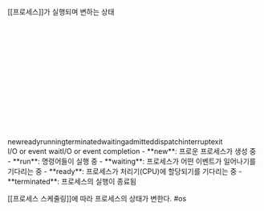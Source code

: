 [[프로세스]]가 실행되며 변하는 상태
<svg version="1.1" xmlns="http://www.w3.org/2000/svg" viewBox="0 0 754.0000915527344 338.39996337890625" width="754.0000915527344" height="338.39996337890625">
  <!-- svg-source:excalidraw -->
  
  <defs>
    <style class="style-fonts">
      @font-face {
        font-family: "Virgil";
        src: url("https://excalidraw.com/Virgil.woff2");
      }
      @font-face {
        font-family: "Cascadia";
        src: url("https://excalidraw.com/Cascadia.woff2");
      }
      @font-face {
        font-family: "Assistant";
        src: url("https://excalidraw.com/Assistant-Regular.woff2");
      }
    </style>
    
  </defs>
  <rect x="0" y="0" width="754.0000915527344" height="338.39996337890625" fill="#ffffff"></rect><g stroke-linecap="round" transform="translate(10 20.800003051757812) rotate(0 60.4000244140625 25.999984741210938)"><path d="M13 0 C34.67 -0.23, 59.72 -1.3, 107.8 0 C114.5 -0.64, 118.03 4.44, 120.8 13 C119.36 17.27, 124.76 21.28, 120.8 39 C122.46 46.37, 116.14 50.41, 107.8 52 C71.63 53.99, 34.44 55.55, 13 52 C4.81 51.16, -0.15 47.38, 0 39 C-3.65 29.01, -3.05 21.64, 0 13 C0.02 1.39, 4.58 3.04, 13 0" stroke="none" stroke-width="0" fill="#ebfbee"></path><path d="M13 0 C51.2 -1.47, 86.74 -2.24, 107.8 0 M13 0 C49.27 -0.48, 85.81 -0.76, 107.8 0 M107.8 0 C117.45 0.63, 121.26 3.4, 120.8 13 M107.8 0 C115.84 -0.9, 122.21 2.62, 120.8 13 M120.8 13 C120.03 20.4, 119.3 32.58, 120.8 39 M120.8 13 C120.61 18.35, 121.58 23.31, 120.8 39 M120.8 39 C120.52 45.85, 114.48 52.44, 107.8 52 M120.8 39 C120.26 46.26, 116.27 52.49, 107.8 52 M107.8 52 C79.3 50.47, 49.54 50.4, 13 52 M107.8 52 C88.34 52.22, 69.07 53.23, 13 52 M13 52 C3.32 52.16, -0.9 46.44, 0 39 M13 52 C6.52 51.34, -1.71 47.57, 0 39 M0 39 C0.82 33.73, -1.48 25.64, 0 13 M0 39 C0.67 32.15, -0.8 22.84, 0 13 M0 13 C-0.51 2.54, 4.99 -1.43, 13 0 M0 13 C-0.56 2.93, 6.62 -0.04, 13 0" stroke="#1e1e1e" stroke-width="2" fill="none"></path></g><g transform="translate(54.17003631591797 34.29998779296875) rotate(0 16.22998809814453 12.5)"><text x="16.22998809814453" y="17.52" font-family="Virgil, Segoe UI Emoji" font-size="20px" fill="#1e1e1e" text-anchor="middle" style="white-space: pre;" direction="ltr" dominant-baseline="alphabetic">new</text></g><g stroke-linecap="round" transform="translate(183.20004272460938 108.40005493164062) rotate(0 60.4000244140625 25.99998474121094)"><path d="M13 0 C32.5 -2.9, 60.59 0.74, 107.8 0 C118.95 -2.56, 123.02 1.57, 120.8 13 C123.63 18.34, 123.81 22.29, 120.8 39 C121.09 44.76, 116.45 52.15, 107.8 52 C71.76 56.11, 43.84 52.53, 13 52 C4.85 48.92, 1.56 47.9, 0 39 C-1.69 30.15, -3.4 22.95, 0 13 C-2.63 7.64, 3.86 -0.79, 13 0" stroke="none" stroke-width="0" fill="#ebfbee"></path><path d="M13 0 C42.53 -2.75, 68.04 -2.31, 107.8 0 M13 0 C40.42 -0.09, 68.71 -1.35, 107.8 0 M107.8 0 C114.88 -1.83, 119.07 4.31, 120.8 13 M107.8 0 C115.59 -1.79, 122.06 5.74, 120.8 13 M120.8 13 C121.41 16.53, 119.88 25.03, 120.8 39 M120.8 13 C119.71 19.74, 120.81 25.5, 120.8 39 M120.8 39 C120.18 45.79, 118.46 53, 107.8 52 M120.8 39 C121.85 49.57, 116.17 49.73, 107.8 52 M107.8 52 C86.63 51.34, 68.79 52.84, 13 52 M107.8 52 C74.41 51.91, 39.78 52.52, 13 52 M13 52 C3.21 53.24, -1.61 46.97, 0 39 M13 52 C3.99 53.54, 1.71 48.08, 0 39 M0 39 C-2.09 32.01, -0.25 24.09, 0 13 M0 39 C0.37 34.08, -0.57 27.89, 0 13 M0 13 C1.99 3.35, 4.66 -0.26, 13 0 M0 13 C-0.03 4.33, 6.54 0.67, 13 0" stroke="#1e1e1e" stroke-width="2" fill="none"></path></g><g transform="translate(216.78009033203125 121.90003967285156) rotate(0 26.819976806640625 12.5)"><text x="26.819976806640625" y="17.52" font-family="Virgil, Segoe UI Emoji" font-size="20px" fill="#1e1e1e" text-anchor="middle" style="white-space: pre;" direction="ltr" dominant-baseline="alphabetic">ready</text></g><g stroke-linecap="round" transform="translate(431.2000427246094 104.4000244140625) rotate(0 60.4000244140625 25.99998474121094)"><path d="M13 0 C43.78 -2.16, 68.5 1.14, 107.8 0 C116.81 2.16, 120.15 3.77, 120.8 13 C123.3 20.11, 123.3 28.42, 120.8 39 C118.63 48.91, 119.48 55.13, 107.8 52 C72.19 48.57, 38.25 51.89, 13 52 C4.91 55.2, 1.4 48.28, 0 39 C-2.12 35.21, 2.32 23.79, 0 13 C-0.97 2.15, 1.03 -0.79, 13 0" stroke="none" stroke-width="0" fill="#ebfbee"></path><path d="M13 0 C38.96 -1.55, 63.11 -0.85, 107.8 0 M13 0 C49.6 0.84, 84.68 0.13, 107.8 0 M107.8 0 C114.79 0.78, 119.26 5.02, 120.8 13 M107.8 0 C116.07 -1.47, 120.5 3.25, 120.8 13 M120.8 13 C119.14 19.71, 121.26 25.79, 120.8 39 M120.8 13 C120.68 22.79, 119.74 32.54, 120.8 39 M120.8 39 C121.7 49.46, 116.31 50.64, 107.8 52 M120.8 39 C122.34 49.53, 117.36 53.4, 107.8 52 M107.8 52 C72.43 52.6, 36.78 53.29, 13 52 M107.8 52 C80.03 53.08, 51.93 52.58, 13 52 M13 52 C4.08 53.79, -1.27 47.67, 0 39 M13 52 C2.74 49.85, 1.27 47.93, 0 39 M0 39 C1.18 31.85, 0.43 28.98, 0 13 M0 39 C0.27 33.19, 0.53 26.64, 0 13 M0 13 C-0.93 3.61, 6.29 1.55, 13 0 M0 13 C1.37 3.22, 6.1 0.7, 13 0" stroke="#1e1e1e" stroke-width="2" fill="none"></path></g><g transform="translate(460.41009521484375 117.90000915527344) rotate(0 31.189971923828125 12.5)"><text x="31.189971923828125" y="17.52" font-family="Virgil, Segoe UI Emoji" font-size="20px" fill="#1e1e1e" text-anchor="middle" style="white-space: pre;" direction="ltr" dominant-baseline="alphabetic">running</text></g><g stroke-linecap="round"><g transform="translate(133.20010375976562 39.20777292265478) rotate(0 53.5999755859375 31.19612421982495)"><path d="M-0.33 0.3 C10.17 3.56, 46.22 8.24, 64.17 18.64 C82.12 29.05, 100.17 55.38, 107.36 62.75 M1.69 -0.59 C11.95 2.43, 45.81 6.88, 63.31 17.07 C80.8 27.27, 99.29 52.74, 106.68 60.6" stroke="#1e1e1e" stroke-width="2" fill="none"></path></g><g transform="translate(133.20010375976562 39.20777292265478) rotate(0 53.5999755859375 31.19612421982495)"><path d="M84.93 48.26 C93.96 53.49, 103.84 58.37, 106.68 60.6 M84.93 48.26 C91.65 51.37, 98.96 56.23, 106.68 60.6" stroke="#1e1e1e" stroke-width="2" fill="none"></path></g><g transform="translate(133.20010375976562 39.20777292265478) rotate(0 53.5999755859375 31.19612421982495)"><path d="M97.95 37.17 C101.73 46.76, 106.45 56.04, 106.68 60.6 M97.95 37.17 C100.38 43.99, 103.4 52.51, 106.68 60.6" stroke="#1e1e1e" stroke-width="2" fill="none"></path></g></g><mask></mask><g stroke-linecap="round" transform="translate(623.2000427246094 10) rotate(0 60.4000244140625 25.999984741210938)"><path d="M13 0 C40.37 -3.76, 74.62 -3.6, 107.8 0 C115.81 0.4, 117.63 7.67, 120.8 13 C118.46 20.72, 122.7 28.95, 120.8 39 C121.52 50.48, 117.6 50.83, 107.8 52 C75.04 52.3, 34.29 52.82, 13 52 C3.17 54.21, 2.28 49.58, 0 39 C2.63 30.24, 2.34 24.08, 0 13 C1.69 1.74, 4.54 2.45, 13 0" stroke="none" stroke-width="0" fill="#ebfbee"></path><path d="M13 0 C47.39 0.65, 81.29 -1.46, 107.8 0 M13 0 C33.56 0.69, 52.31 0.5, 107.8 0 M107.8 0 C114.92 0.64, 120.43 4.15, 120.8 13 M107.8 0 C114.49 1.68, 122.5 5.11, 120.8 13 M120.8 13 C123.05 21.54, 121.43 33.15, 120.8 39 M120.8 13 C120.27 18.1, 120.01 24.83, 120.8 39 M120.8 39 C119.81 47.11, 117.25 52.91, 107.8 52 M120.8 39 C121.96 45.85, 114.25 54.18, 107.8 52 M107.8 52 C73.55 50.09, 39.06 51.5, 13 52 M107.8 52 C82.34 51.95, 56.74 52.28, 13 52 M13 52 C5.41 51.8, 1.53 46.14, 0 39 M13 52 C2.24 53.61, -0.01 45.38, 0 39 M0 39 C-1.49 31.2, 1.84 23.02, 0 13 M0 39 C0.76 31.38, -0.58 24.77, 0 13 M0 13 C-1.64 5.13, 3.17 1.5, 13 0 M0 13 C2.05 6.04, 6.61 -1.73, 13 0" stroke="#1e1e1e" stroke-width="2" fill="none"></path></g><g transform="translate(631.5101165771484 23.499984741210938) rotate(0 52.08995056152344 12.5)"><text x="52.08995056152344" y="17.52" font-family="Virgil, Segoe UI Emoji" font-size="20px" fill="#1e1e1e" text-anchor="middle" style="white-space: pre;" direction="ltr" dominant-baseline="alphabetic">terminated</text></g><g stroke-linecap="round" transform="translate(315.2000427246094 276.3999938964844) rotate(0 60.4000244140625 25.999984741210938)"><path d="M13 0 C41.27 2.2, 69.9 -3.56, 107.8 0 C119.27 0.18, 121.31 1.29, 120.8 13 C120.96 21.49, 120.86 29.91, 120.8 39 C118.48 47.47, 117.77 51.96, 107.8 52 C85.83 52.2, 65.59 51.3, 13 52 C5.5 54.01, -1.09 48.85, 0 39 C-3.06 32.58, 0.56 29.1, 0 13 C3.43 5.76, 4.18 1.65, 13 0" stroke="none" stroke-width="0" fill="#ebfbee"></path><path d="M13 0 C35.62 -0.37, 61.4 2.45, 107.8 0 M13 0 C36.42 -0.25, 60.22 0.3, 107.8 0 M107.8 0 C115.32 0.22, 121.27 3.82, 120.8 13 M107.8 0 C115.83 -1.13, 123.05 4.52, 120.8 13 M120.8 13 C119.6 22.92, 121.39 28.85, 120.8 39 M120.8 13 C120.73 20.71, 120.07 27.45, 120.8 39 M120.8 39 C121.8 48.88, 117.11 51.68, 107.8 52 M120.8 39 C123.01 47.83, 115.98 51.14, 107.8 52 M107.8 52 C72.24 51.54, 38.17 49.59, 13 52 M107.8 52 C78.04 53, 48.23 51.53, 13 52 M13 52 C3.18 53.58, 1.36 49.24, 0 39 M13 52 C3.91 49.77, 1.97 45.68, 0 39 M0 39 C-1.97 31.94, -0.43 27.96, 0 13 M0 39 C1.09 33.16, 0.19 24.88, 0 13 M0 13 C-0.83 6.11, 3.32 0.9, 13 0 M0 13 C-1.38 3.8, 5.16 -1.45, 13 0" stroke="#1e1e1e" stroke-width="2" fill="none"></path></g><g transform="translate(343.1300964355469 289.8999786376953) rotate(0 32.469970703125 12.5)"><text x="32.469970703125" y="17.52" font-family="Virgil, Segoe UI Emoji" font-size="20px" fill="#1e1e1e" text-anchor="middle" style="white-space: pre;" direction="ltr" dominant-baseline="alphabetic">waiting</text></g><g transform="translate(186.00015258789062 23.200027465820312) rotate(0 43.33995819091797 12.5)"><text x="0" y="17.52" font-family="Virgil, Segoe UI Emoji" font-size="20px" fill="#1e1e1e" text-anchor="start" style="white-space: pre;" direction="ltr" dominant-baseline="alphabetic">admitted</text></g><g stroke-linecap="round"><g transform="translate(250.80007934570312 99.19999694824219) rotate(0 120.80001831054688 -15.999984741210934)"><path d="M0.28 0.7 C19.08 -4.45, 72.19 -31.52, 112.42 -31.86 C152.65 -32.2, 220.32 -6.26, 241.65 -1.35 M-1.04 0.03 C18.15 -4.83, 74.19 -29.72, 114.52 -30.25 C154.84 -30.78, 219.99 -7.97, 240.91 -3.14" stroke="#1e1e1e" stroke-width="2" fill="none"></path></g><g transform="translate(250.80007934570312 99.19999694824219) rotate(0 120.80001831054688 -15.999984741210934)"><path d="M215.99 -1.23 C223.81 -3.76, 229.51 -2.22, 240.91 -3.14 M215.99 -1.23 C226.45 -2.52, 235.9 -2.32, 240.91 -3.14" stroke="#1e1e1e" stroke-width="2" fill="none"></path></g><g transform="translate(250.80007934570312 99.19999694824219) rotate(0 120.80001831054688 -15.999984741210934)"><path d="M220.59 -17.7 C227.07 -15.83, 231.54 -9.9, 240.91 -3.14 M220.59 -17.7 C229.11 -12.61, 236.78 -6.01, 240.91 -3.14" stroke="#1e1e1e" stroke-width="2" fill="none"></path></g></g><mask></mask><g stroke-linecap="round"><g transform="translate(478.0000915527344 166.40003967285156) rotate(0 -114.39999389648435 12.799957275390625)"><path d="M0.73 0.42 C-17.29 4.55, -69.98 24.22, -108.17 24.41 C-146.36 24.6, -208.5 5.15, -228.4 1.54 M-0.34 -0.41 C-17.99 3.86, -67.87 24.85, -105.97 25.32 C-144.08 25.79, -208.22 5.95, -228.96 2.41" stroke="#1e1e1e" stroke-width="2" fill="none"></path></g><g transform="translate(478.0000915527344 166.40003967285156) rotate(0 -114.39999389648435 12.799957275390625)"><path d="M-204.14 -0.62 C-210.85 -1.19, -220.92 1.99, -228.96 2.41 M-204.14 -0.62 C-209.94 -0.62, -214.84 0.93, -228.96 2.41" stroke="#1e1e1e" stroke-width="2" fill="none"></path></g><g transform="translate(478.0000915527344 166.40003967285156) rotate(0 -114.39999389648435 12.799957275390625)"><path d="M-208 16.04 C-213.51 10.48, -222.43 8.71, -228.96 2.41 M-208 16.04 C-213.09 12.23, -217.1 9.97, -228.96 2.41" stroke="#1e1e1e" stroke-width="2" fill="none"></path></g></g><mask></mask><g stroke-linecap="round"><g transform="translate(502.0000915527344 98.40000915527344) rotate(0 55.5999755859375 -31.199996948242198)"><path d="M0.77 -0.12 C7.74 -8.6, 22.52 -41.04, 41.06 -51.27 C59.6 -61.5, 100.47 -59.61, 112.01 -61.5 M-0.28 -1.23 C6.62 -9.55, 21.59 -39.83, 40.25 -50.18 C58.9 -60.54, 100.04 -61.46, 111.67 -63.37" stroke="#1e1e1e" stroke-width="2" fill="none"></path></g><g transform="translate(502.0000915527344 98.40000915527344) rotate(0 55.5999755859375 -31.199996948242198)"><path d="M89.16 -52.49 C94.3 -54.77, 98.37 -56.41, 111.67 -63.37 M89.16 -52.49 C97.99 -56.55, 106.32 -60.62, 111.67 -63.37" stroke="#1e1e1e" stroke-width="2" fill="none"></path></g><g transform="translate(502.0000915527344 98.40000915527344) rotate(0 55.5999755859375 -31.199996948242198)"><path d="M87.43 -69.5 C92.93 -67.78, 97.4 -65.41, 111.67 -63.37 M87.43 -69.5 C96.78 -67.18, 105.76 -64.86, 111.67 -63.37" stroke="#1e1e1e" stroke-width="2" fill="none"></path></g></g><mask></mask><g stroke-linecap="round"><g transform="translate(501.2001037597656 172.8000030517578) rotate(0 -28 61.600006103515625)"><path d="M0.81 0.9 C-0.86 12.48, -0.32 48.22, -9.73 68.6 C-19.14 88.98, -47.97 114.08, -55.64 123.18 M-0.22 0.33 C-1.54 12.17, 1.82 49.34, -7.51 70.03 C-16.84 90.72, -48.24 115.43, -56.22 124.48" stroke="#1e1e1e" stroke-width="2" fill="none"></path></g><g transform="translate(501.2001037597656 172.8000030517578) rotate(0 -28 61.600006103515625)"><path d="M-45.24 102.02 C-47.43 107.76, -52.8 117.13, -56.22 124.48 M-45.24 102.02 C-48.81 108.1, -51.15 115.14, -56.22 124.48" stroke="#1e1e1e" stroke-width="2" fill="none"></path></g><g transform="translate(501.2001037597656 172.8000030517578) rotate(0 -28 61.600006103515625)"><path d="M-33.37 114.33 C-39.29 116.19, -48.48 121.61, -56.22 124.48 M-33.37 114.33 C-40.5 116.74, -46.38 120.12, -56.22 124.48" stroke="#1e1e1e" stroke-width="2" fill="none"></path></g></g><mask></mask><g stroke-linecap="round"><g transform="translate(298.0000915527344 300.8000030517578) rotate(0 -30.800018310546875 -64.39999389648438)"><path d="M-1.11 -0.8 C-8.61 -8.92, -34.11 -27.55, -44.04 -49.08 C-53.98 -70.61, -57.76 -116.64, -60.71 -129.99 M0.51 1.39 C-7.16 -7.05, -34.34 -29.15, -44.59 -50.93 C-54.84 -72.71, -58.18 -116.41, -61.01 -129.3" stroke="#1e1e1e" stroke-width="2" fill="none"></path></g><g transform="translate(298.0000915527344 300.8000030517578) rotate(0 -30.800018310546875 -64.39999389648438)"><path d="M-48.97 -107.39 C-54.81 -114.56, -57.17 -122.66, -61.01 -129.3 M-48.97 -107.39 C-52.19 -111.48, -54.19 -115.51, -61.01 -129.3" stroke="#1e1e1e" stroke-width="2" fill="none"></path></g><g transform="translate(298.0000915527344 300.8000030517578) rotate(0 -30.800018310546875 -64.39999389648438)"><path d="M-65.88 -104.78 C-65.28 -112.78, -61.22 -121.87, -61.01 -129.3 M-65.88 -104.78 C-65.7 -109.34, -64.3 -113.89, -61.01 -129.3" stroke="#1e1e1e" stroke-width="2" fill="none"></path></g></g><mask></mask><g transform="translate(328.4000549316406 34.40000915527344) rotate(0 40.51995849609375 12.5)"><text x="0" y="17.52" font-family="Virgil, Segoe UI Emoji" font-size="20px" fill="#1e1e1e" text-anchor="start" style="white-space: pre;" direction="ltr" dominant-baseline="alphabetic">dispatch</text></g><g transform="translate(330.0000915527344 203.2000274658203) rotate(0 42.83995056152344 12.5)"><text x="0" y="17.52" font-family="Virgil, Segoe UI Emoji" font-size="20px" fill="#1e1e1e" text-anchor="start" style="white-space: pre;" direction="ltr" dominant-baseline="alphabetic">interrupt</text></g><g transform="translate(523.6000671386719 12.000015258789062) rotate(0 18.929977416992188 12.5)"><text x="0" y="17.52" font-family="Virgil, Segoe UI Emoji" font-size="20px" fill="#1e1e1e" text-anchor="start" style="white-space: pre;" direction="ltr" dominant-baseline="alphabetic">exit</text></g><g transform="translate(511.6000671386719 228.8000030517578) rotate(0 69.03995513916016 25)"><text x="0" y="17.52" font-family="Virgil, Segoe UI Emoji" font-size="20px" fill="#1e1e1e" text-anchor="start" style="white-space: pre;" direction="ltr" dominant-baseline="alphabetic">I/O or event </text><text x="0" y="42.519999999999996" font-family="Virgil, Segoe UI Emoji" font-size="20px" fill="#1e1e1e" text-anchor="start" style="white-space: pre;" direction="ltr" dominant-baseline="alphabetic">wait</text></g><g transform="translate(92.40011596679688 231.19996643066406) rotate(0 69.03995513916016 25)"><text x="0" y="17.52" font-family="Virgil, Segoe UI Emoji" font-size="20px" fill="#1e1e1e" text-anchor="start" style="white-space: pre;" direction="ltr" dominant-baseline="alphabetic">I/O or event </text><text x="0" y="42.519999999999996" font-family="Virgil, Segoe UI Emoji" font-size="20px" fill="#1e1e1e" text-anchor="start" style="white-space: pre;" direction="ltr" dominant-baseline="alphabetic">completion</text></g></svg>
  - **new**: 프로운 프로세스가 생성 중
  - **run**: 명령어들이 실행 중
  - **waiting**: 프로세스가 어떤 이벤트가 일어나기를 기다리는 중
  - **ready**: 프로세스가 처리기(CPU)에 할당되기를 기다리는 중
  - **terminated**: 프로세스의 실행이 종료됨

[[프로세스 스케줄링]]에 따라 프로세스의 상태가 변한다.
#os 